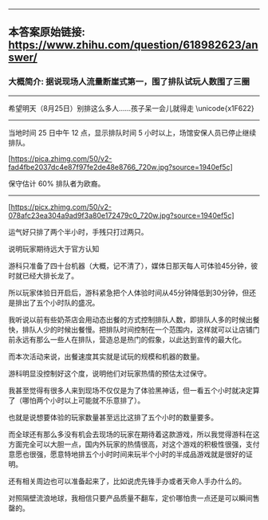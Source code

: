 ----------------------------------------
## 本答案原始链接: https://www.zhihu.com/question/618982623/answer/
### 大概简介: 据说现场人流量断崖式第一，围了排队试玩人数围了三圈
----------------------------------------
希望明天（8月25日）别排这么多人……孩子呆一会儿就得走 \unicode{x1F622}

----------------------------------------

当地时间 25 日中午 12 点，显示排队时间 5 小时以上，场馆安保人员已停止继续排队。

[https://pica.zhimg.com/50/v2-fad4fbe2037dc4e87f97fe2de48e8766_720w.jpg?source=1940ef5c]

保守估计 60% 排队者为欧裔。

----------------------------------------




[https://picx.zhimg.com/50/v2-078afc23ea304a9ad9f3a80e172479c0_720w.jpg?source=1940ef5c]

运气好只排了两个半小时，手残只打过两只。

说明玩家期待远大于官方认知

游科只准备了四十台机器（大概，记不清了），媒体日那天每人可体验45分钟，彼时就已经大排长龙了。

所以玩家体验日开启后，游科紧急把个人体验时间从45分钟降低到30分钟，但还是排出了五个小时队的盛况。

我听说以前有些奶茶店会用动态出餐的方式控制排队人数，即排队人多的时候出餐快，排队人少的时候出餐慢。把排队时间控制在一个范围内，这样就可以让店铺门前永远有那么一些人在排队，营造总是热门的假象，以此达到宣传的最大化。

而本次活动来说，出餐速度其实就是试玩的规模和机器的数量。

游科明显没控制好这个度，说明他们对玩家热情的预估太过保守。

我甚至觉得有很多人来到现场不仅仅是为了体验黑神话，但一看五个小时就决定算了（哪怕两个小时以上可能就不乐意排了）。

也就是说想要体验的玩家数量甚至远比这排了五个小时的数量要多。




而全球还有那么多没有机会去现场的玩家在期待着这款游戏，所以我觉得游科在这方面完全可以大胆一点，国内外玩家的热情很高，对这个游戏的积极性很强，支付意愿也很强，愿意特地排五个小时时间来玩半个小时的半成品游戏就是很好的证明。

还有相关周边也可以准备起来了，比如说虎先锋手办或者天命人手办什么的。

对照隔壁流浪地球，我相信只要产品质量不翻车，定价哪怕贵一点还是可以瞬间售罄的。